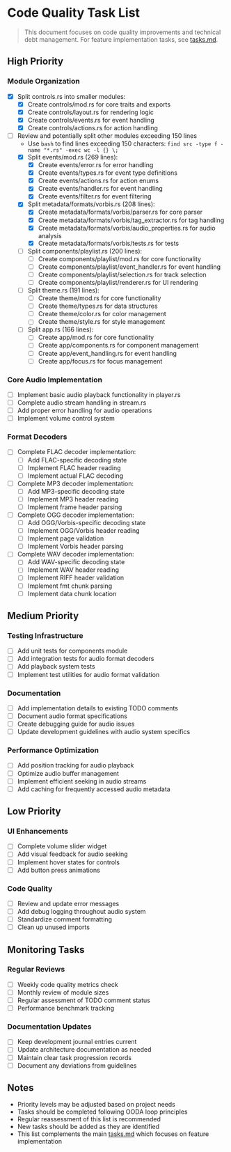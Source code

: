 # Code Quality Task List

> This document focuses on code quality improvements and technical debt management. For feature implementation tasks, see [tasks.md](tasks.md).

## High Priority

### Module Organization
- [x] Split controls.rs into smaller modules:
  - [x] Create controls/mod.rs for core traits and exports
  - [x] Create controls/layout.rs for rendering logic
  - [x] Create controls/events.rs for event handling
  - [x] Create controls/actions.rs for action handling
- [ ] Review and potentially split other modules exceeding 150 lines
  - Use ```bash``` to find lines exceeding 150 characters: ```find src -type f -name "*.rs" -exec wc -l {} \;```
  - [x] Split events/mod.rs (269 lines):
    - [x] Create events/error.rs for error handling
    - [x] Create events/types.rs for event type definitions
    - [x] Create events/actions.rs for action enums
    - [x] Create events/handler.rs for event handling
    - [x] Create events/filter.rs for event filtering
  - [x] Split metadata/formats/vorbis.rs (208 lines):
    - [x] Create metadata/formats/vorbis/parser.rs for core parser
    - [x] Create metadata/formats/vorbis/tag_extractor.rs for tag handling
    - [x] Create metadata/formats/vorbis/audio_properties.rs for audio analysis
    - [x] Create metadata/formats/vorbis/tests.rs for tests
  - [ ] Split components/playlist.rs (200 lines):
    - [ ] Create components/playlist/mod.rs for core functionality
    - [ ] Create components/playlist/event_handler.rs for event handling
    - [ ] Create components/playlist/selection.rs for track selection
    - [ ] Create components/playlist/renderer.rs for UI rendering
  - [ ] Split theme.rs (191 lines):
    - [ ] Create theme/mod.rs for core functionality
    - [ ] Create theme/types.rs for data structures
    - [ ] Create theme/color.rs for color management
    - [ ] Create theme/style.rs for style management
  - [ ] Split app.rs (166 lines):
    - [ ] Create app/mod.rs for core functionality
    - [ ] Create app/components.rs for component management
    - [ ] Create app/event_handling.rs for event handling
    - [ ] Create app/focus.rs for focus management

### Core Audio Implementation
- [ ] Implement basic audio playback functionality in player.rs
- [ ] Complete audio stream handling in stream.rs
- [ ] Add proper error handling for audio operations
- [ ] Implement volume control system

### Format Decoders
- [ ] Complete FLAC decoder implementation:
  - [ ] Add FLAC-specific decoding state
  - [ ] Implement FLAC header reading
  - [ ] Implement actual FLAC decoding
- [ ] Complete MP3 decoder implementation:
  - [ ] Add MP3-specific decoding state
  - [ ] Implement MP3 header reading
  - [ ] Implement frame header parsing
- [ ] Complete OGG decoder implementation:
  - [ ] Add OGG/Vorbis-specific decoding state
  - [ ] Implement OGG/Vorbis header reading
  - [ ] Implement page validation
  - [ ] Implement Vorbis header parsing
- [ ] Complete WAV decoder implementation:
  - [ ] Add WAV-specific decoding state
  - [ ] Implement WAV header reading
  - [ ] Implement RIFF header validation
  - [ ] Implement fmt chunk parsing
  - [ ] Implement data chunk location

## Medium Priority

### Testing Infrastructure
- [ ] Add unit tests for components module
- [ ] Add integration tests for audio format decoders
- [ ] Add playback system tests
- [ ] Implement test utilities for audio format validation

### Documentation
- [ ] Add implementation details to existing TODO comments
- [ ] Document audio format specifications
- [ ] Create debugging guide for audio issues
- [ ] Update development guidelines with audio system specifics

### Performance Optimization
- [ ] Add position tracking for audio playback
- [ ] Optimize audio buffer management
- [ ] Implement efficient seeking in audio streams
- [ ] Add caching for frequently accessed audio metadata

## Low Priority

### UI Enhancements
- [ ] Complete volume slider widget
- [ ] Add visual feedback for audio seeking
- [ ] Implement hover states for controls
- [ ] Add button press animations

### Code Quality
- [ ] Review and update error messages
- [ ] Add debug logging throughout audio system
- [ ] Standardize comment formatting
- [ ] Clean up unused imports

## Monitoring Tasks

### Regular Reviews
- [ ] Weekly code quality metrics check
- [ ] Monthly review of module sizes
- [ ] Regular assessment of TODO comment status
- [ ] Performance benchmark tracking

### Documentation Updates
- [ ] Keep development journal entries current
- [ ] Update architecture documentation as needed
- [ ] Maintain clear task progression records
- [ ] Document any deviations from guidelines

## Notes

- Priority levels may be adjusted based on project needs
- Tasks should be completed following OODA loop principles
- Regular reassessment of this list is recommended
- New tasks should be added as they are identified
- This list complements the main [tasks.md](tasks.md) which focuses on feature implementation
